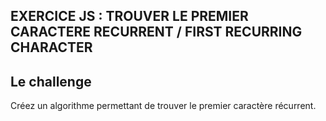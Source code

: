 ## EXERCICE JS : TROUVER LE PREMIER CARACTERE RECURRENT / FIRST RECURRING CHARACTER

## Le challenge

Créez un algorithme permettant de trouver le premier caractère récurrent.
